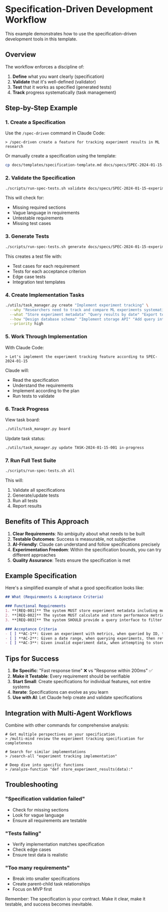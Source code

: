 # Specification-Driven Development Workflow

This example demonstrates how to use the specification-driven development tools in this template.

## Overview

The workflow enforces a discipline of:
1. **Define** what you want clearly (specification)
2. **Validate** that it's well-defined (validator)
3. **Test** that it works as specified (generated tests)
4. **Track** progress systematically (task management)

## Step-by-Step Example

### 1. Create a Specification

Use the `/spec-driven` command in Claude Code:

```
> /spec-driven create a feature for tracking experiment results in ML research
```

Or manually create a specification using the template:

```bash
cp docs/templates/specification-template.md docs/specs/SPEC-2024-01-15-experiment-tracking.md
```

### 2. Validate the Specification

```bash
./scripts/run-spec-tests.sh validate docs/specs/SPEC-2024-01-15-experiment-tracking.md
```

This will check for:
- Missing required sections
- Vague language in requirements
- Untestable requirements
- Missing test cases

### 3. Generate Tests

```bash
./scripts/run-spec-tests.sh generate docs/specs/SPEC-2024-01-15-experiment-tracking.md
```

This creates a test file with:
- Test cases for each requirement
- Tests for each acceptance criterion
- Edge case tests
- Integration test templates

### 4. Create Implementation Tasks

```bash
./utils/task_manager.py create "Implement experiment tracking" \
  --why "Researchers need to track and compare ML experiments systematically" \
  --what "Store experiment metadata" "Query results by date" "Export to CSV" \
  --how "Design database schema" "Implement storage API" "Add query interface" \
  --priority high
```

### 5. Work Through Implementation

With Claude Code:
```
> Let's implement the experiment tracking feature according to SPEC-2024-01-15
```

Claude will:
- Read the specification
- Understand the requirements
- Implement according to the plan
- Run tests to validate

### 6. Track Progress

View task board:
```bash
./utils/task_manager.py board
```

Update task status:
```bash
./utils/task_manager.py update TASK-2024-01-15-001 in-progress
```

### 7. Run Full Test Suite

```bash
./scripts/run-spec-tests.sh all
```

This will:
1. Validate all specifications
2. Generate/update tests
3. Run all tests
4. Report results

## Benefits of This Approach

1. **Clear Requirements**: No ambiguity about what needs to be built
2. **Testable Outcomes**: Success is measurable, not subjective
3. **AI-Friendly**: Claude can understand and follow specifications precisely
4. **Experimentation Freedom**: Within the specification bounds, you can try different approaches
5. **Quality Assurance**: Tests ensure the specification is met

## Example Specification

Here's a simplified example of what a good specification looks like:

```markdown
## What (Requirements & Acceptance Criteria)

### Functional Requirements
1. **[REQ-001]** The system MUST store experiment metadata including model name, hyperparameters, and timestamp
2. **[REQ-002]** The system MUST calculate and store performance metrics for each experiment
3. **[REQ-003]** The system SHOULD provide a query interface to filter experiments by date range

### Acceptance Criteria
- [ ] **AC-1**: Given an experiment with metrics, when queried by ID, then return all associated data
- [ ] **AC-2**: Given a date range, when querying experiments, then return only experiments within that range
- [ ] **AC-3**: Given invalid experiment data, when attempting to store, then return a validation error
```

## Tips for Success

1. **Be Specific**: "Fast response time" ❌ vs "Response within 200ms" ✅
2. **Make it Testable**: Every requirement should be verifiable
3. **Start Small**: Create specifications for individual features, not entire systems
4. **Iterate**: Specifications can evolve as you learn
5. **Use with AI**: Let Claude help create and validate specifications

## Integration with Multi-Agent Workflows

Combine with other commands for comprehensive analysis:

```
# Get multiple perspectives on your specification
> /multi-mind review the experiment tracking specification for completeness

# Search for similar implementations
> /search-all "experiment tracking implementation"

# Deep dive into specific functions
> /analyze-function "def store_experiment_results(data):"
```

## Troubleshooting

### "Specification validation failed"
- Check for missing sections
- Look for vague language
- Ensure all requirements are testable

### "Tests failing"
- Verify implementation matches specification
- Check edge cases
- Ensure test data is realistic

### "Too many requirements"
- Break into smaller specifications
- Create parent-child task relationships
- Focus on MVP first

Remember: The specification is your contract. Make it clear, make it testable, and success becomes inevitable.